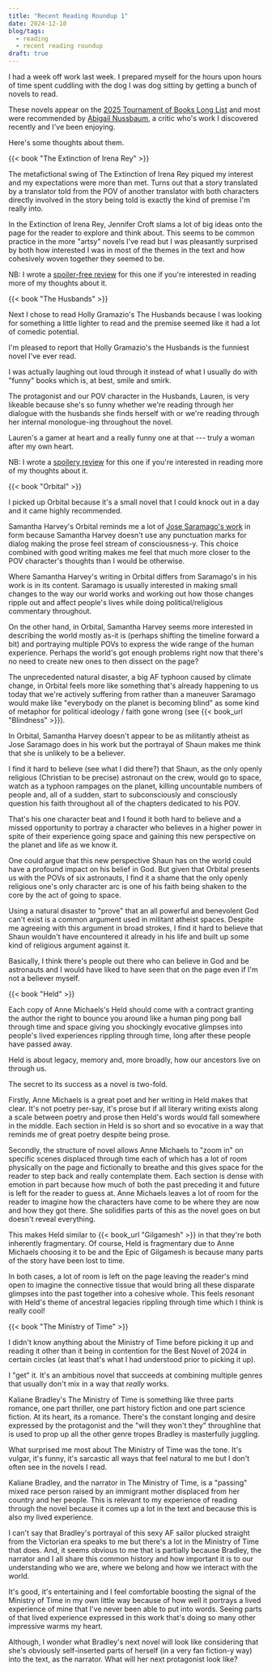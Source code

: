 ```yaml
---
title: "Recent Reading Roundup 1"
date: 2024-12-10
blog/tags:
  - reading
  - recent reading roundup
draft: true
---
```


I had a week off work last week. I prepared myself for the hours upon hours of time spent cuddling with the dog I was dog sitting by getting a bunch of novels to read.

These novels appear on the [2025 Tournament of Books Long List](https://www.tournamentofbooks.com/the-year-in-fiction-2024) and most were recommended by [Abigail Nussbaum](https://wrongquestions.blogspot.com/), a critic who's work I discovered recently and I've been enjoying.

Here's some thoughts about them.

{{< book "The Extinction of Irena Rey" >}}

The metafictional swing of The Extinction of Irena Rey piqued my interest and my expectations were more than met. Turns out that a story translated by a translator told from the POV of another translator with both characters directly involved in the story being told is exactly the kind of premise I'm really into.

In the Extinction of Irena Rey, Jennifer Croft slams a lot of big ideas onto the page for the reader to explore and think about. This seems to be common practice in the more "artsy" novels I've read but I was pleasantly surprised by both how interested I was in most of the themes in the text and how cohesively woven together they seemed to be.

NB: I wrote a [spoiler-free review](/books/9781639731701/) for this one if you're interested in reading more of my thoughts about it.

{{< book "The Husbands" >}}

Next I chose to read Holly Gramazio's The Husbands because I was looking for something a little lighter to read and the premise seemed like it had a lot of comedic potential.

I'm pleased to report that Holly Gramazio's the Husbands is the funniest novel I've ever read.

I was actually laughing out loud through it instead of what I usually do with "funny" books which is, at best, smile and smirk.

The protagonist and our POV character in the Husbands, Lauren, is very likeable because she's so funny whether we're reading through her dialogue with the husbands she finds herself with or we're reading through her internal monologue-ing throughout the novel.

Lauren's a gamer at heart and a really funny one at that --- truly a woman after my own heart. 

NB: I wrote a [spoilery review](/books/9780385699037/) for this one if you're interested in reading more of my thoughts about it.

{{< book "Orbital" >}}

I picked up Orbital because it's a small novel that I could knock out in a day and it came highly recommended.

Samantha Harvey's Orbital reminds me a lot of [Jose Saramago's work](/authors/josé-saramago/) in form because Samantha Harvey doesn't use any punctuation marks for dialog making the prose feel stream of consciousness-y. This choice combined with good writing makes me feel that much more closer to the POV character's thoughts than I would be otherwise.

Where Samantha Harvey's writing in Orbital differs from Saramago's in his work is in its content. Saramago is usually interested in making small changes to the way our world works and working out how those changes ripple out and affect people's lives while doing political/religious commentary throughout.

On the other hand, in Orbital, Samantha Harvey seems more interested in describing the world mostly as-it is (perhaps shifting the timeline forward a bit) and portraying multiple POVs to express the wide range of the human experience. Perhaps the world's got enough problems right now that there's no need to create new ones to then dissect on the page?

The unprecedented natural disaster, a big AF typhoon caused by climate change, in Orbital feels more like something that's already happening to us today that we're actively suffering from rather than a maneuver Saramago would make like "everybody on the planet is becoming blind" as some kind of metaphor for political ideology / faith gone wrong (see {{< book_url "Blindness" >}}).

In Orbital, Samantha Harvey doesn't appear to be as militantly atheist as Jose Saramago does in his work but the portrayal of Shaun makes me think that she is unlikely to be a believer.

I find it hard to believe (see what I did there?) that Shaun, as the only openly religious (Christian to be precise) astronaut on the crew, would go to space, watch as a typhoon rampages on the planet, killing uncountable numbers of people and, all of a sudden, start to subconsciously and consciously question his faith throughout all of the chapters dedicated to his POV.

That's his one character beat and I found it both hard to believe and a missed opportunity to portray a character who believes in a higher power in spite of their experience going space and gaining this new perspective on the planet and life as we know it.

One could argue that this new perspective Shaun has on the world could have a profound impact on his belief in God. But given that Orbital presents us with the POVs of six astronauts, I find it a shame that the only openly religious one's only character arc is one of his faith being shaken to the core by the act of going to space.

Using a natural disaster to "prove" that an all powerful and benevolent God can't exist is a common argument used in militant atheist spaces. Despite me agreeing with this argument in broad strokes, I find it hard to believe that Shaun wouldn't have encountered it already in his life and built up some kind of religious argument against it.

Basically, I think there's people out there who can believe in God and be astronauts and I would have liked to have seen that on the page even if I'm not a believer myself.

{{< book "Held" >}}

Each copy of Anne Michaels's Held should come with a contract granting the author the right to bounce you around like a human ping pong ball through time and space giving you shockingly evocative glimpses into people's lived experiences rippling through time, long after these people have passed away.

Held is about legacy, memory and, more broadly, how our ancestors live on through us.

The secret to its success as a novel is two-fold.

Firstly, Anne Michaels is a great poet and her writing in Held makes that clear. It's not poetry per-say, it's prose but if all literary writing exists along a scale between poetry and prose then Held's words would fall somewhere in the middle. Each section in Held is so short and so evocative in a way that reminds me of great poetry despite being prose.  

Secondly, the structure of novel allows Anne Michaels to "zoom in" on specific scenes displaced through time each of which has a lot of room physically on the page and fictionally to breathe and this gives space for the reader to step back and really contemplate them. Each section is dense with emotion in part because how much of both the past preceding it and future is left for the reader to guess at. Anne Michaels leaves a lot of room for the reader to imagine how the characters have come to be where they are now and how they got there. She solidifies parts of this as the novel goes on but doesn't reveal everything.

This makes Held similar to {{< book_url "Gilgamesh" >}} in that they're both inherently fragmentary. Of course, Held is fragmentary due to Anne Michaels choosing it to be and the Epic of Gilgamesh is because many parts of the story have been lost to time.

In both cases, a lot of room is left on the page leaving the reader's mind open to imagine the connective tissue that would bring all these disparate glimpses into the past together into a cohesive whole. This feels resonant with Held's theme of ancestral legacies rippling through time which I think is really cool!

{{< book "The Ministry of Time" >}}

I didn't know anything about the Ministry of Time before picking it up and reading it other than it being in contention for the Best Novel of 2024 in certain circles (at least that's what I had understood prior to picking it up).

I "get" it. It's an ambitious novel that succeeds at combining multiple genres that usually don't mix in a way that *really* works.

Kaliane Bradley's The Ministry of Time is something like three parts romance, one part thriller, one part history fiction and one part science fiction. At its heart, its a romance. There's the constant longing and desire expressed by the protagonist and the "will they won't they" throughline that is used to prop up all the other genre tropes Bradley is masterfully juggling.

What surprised me most about The Ministry of Time was the tone. It's vulgar, it's funny, it's sarcastic all ways that feel natural to me but I don't often see in the novels I read.

Kaliane Bradley, and the narrator in The Ministry of Time, is a "passing" mixed race person raised by an immigrant mother displaced from her country and her people. This is relevant to my experience of reading through the novel because it comes up a lot in the text and because this is also my lived experience.

I can't say that Bradley's portrayal of this sexy AF sailor plucked straight from the Victorian era speaks to me but there's a lot in the Ministry of Time that does. And, it seems obvious to me that is partially because Bradley, the narrator and I all share this common history and how important it is to our understanding who we are, where we belong and how we interact with the world.

It's good, it's entertaining and I feel comfortable boosting the signal of the Ministry of Time in my own little way because of how well it portrays a lived experience of mine that I've never been able to put into words. Seeing parts of that lived experience expressed in this work that's doing so many other impressive warms my heart.

Although, I wonder what Bradley's next novel will look like considering that she's obviously self-inserted parts of herself (in a very fan fiction-y way) into the text, as the narrator. What will her next protagonist look like?